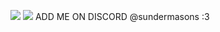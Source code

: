 ![](https://i.imgur.com/Cfaa6rH.jpeg)
![](https://i.imgur.com/Ck5YMGq.jpeg)
ADD ME ON DISCORD @sundermasons :3
